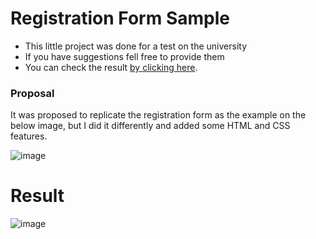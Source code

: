 # Registration Form Sample

- This little project was done for a test on the university
- If you have suggestions fell free to provide them
- You can check the result [by clicking here](https://limas-lab.github.io/registration-form/).

### Proposal

It was proposed to replicate the registration form as the example on the below image, but I did it differently and added some HTML and CSS features.

![image](https://user-images.githubusercontent.com/70290145/110566957-833a1580-812f-11eb-9f31-fbf933836751.png)

# Result

![image](https://user-images.githubusercontent.com/70290145/110567149-d01dec00-812f-11eb-9c41-bb2d755ec83f.png)
